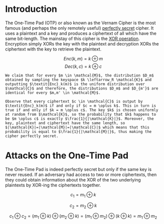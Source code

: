 # Introduction
The One-Time Pad (OTP) or also known as the Vernam Cipher is the most famous (and perhaps the only remotely useful) [perfectly secret](index.md#perfect-secrecy) cipher. It uses a plaintext and a key and produces a ciphertext of all which have the same bit-length. The mainstay of this cipher is the [XOR operation](../Mathematical%20Prerequisites.md#xor-operation). Encryption simply XORs the key with the plaintext and decryption XORs the ciphertext with the key to retrieve the plaintext.

$$\textit{Enc}(k, m) = k \oplus m$$
$$\textit{Dec}(k, c) = k \oplus c$$

```admonish check collapsible=true title="Proof: Perfect Secrecy of OTP"
We claim that for every $m \in \mathcal{M}$, the distribution $D_m$ obtained by sampling the keyspace $k \leftarrow_R \mathcal{K}$ and outputting $\textit{Enc}_k(m)$ is the uniform distribution over $\mathcal{C}$ and therefore, the distributions $D_m$ and $D_{m'}$ are identical for every $m,m' \in \mathcal{M}$.

Observe that every ciphertext $c \in \mathcal{C}$ is output by $\textit{Enc}_k(m)$ if and only if $c = m \oplus k$. This in turn is true if and only if $k = m \oplus c$. The key $k$ is chosen uniformly at random from $\mathcal{K}$, so the probability that $k$ happens to be $m \oplus c$ is exactly $\frac{1}{|\mathcal{K}|}$. Moreover, the key, plaintext and ciphertext have the same length, so $|\mathcal{K}|=|\mathcal{M}|=|\mathcal{C}|$ which means that this probability is equal to $\frac{1}{|\mathcal{M}|}$, thus making the cipher perfectly secret.
```

# Attacks on the One-Time Pad
The One-Time Pad is indeed perfectly secret but only if the same key is never reused. If an adversary had access to two or more ciphertexts, then they could obtain information about the XOR of the two underlying plaintexts by XOR-ing the ciphertexts together. 

$$c_1 = m_1 \oplus k$$

$$c_2 = m_2 \oplus k$$

$$c_1 \oplus c_2 = (m_1 \oplus k) \oplus (m_2 \oplus k) = (m_1 \oplus m_2) \oplus (k \oplus k) = m_1 \oplus m_2$$